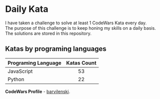 # Daily Kata

I have taken a challenge to solve at least 1 CodeWars Kata every day.  
The purpose of this challenge is to keep honing my skills on a daily basis.  
The solutions are stored in this repository.

## Katas by programing languages

| Programing Language | Katas Count |
| ------------------- | :---------: |
| JavaScript          |          53 |
| Python              |          22 |


**CodeWars Profile** - [barvilenski](https://www.codewars.com/users/vbarv24).
